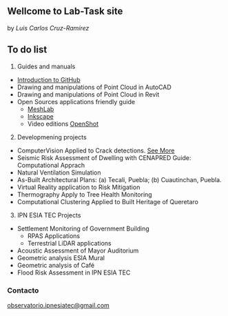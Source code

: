 ## Wellcome to Lab-Task site

by _Luis Carlos Cruz-Ramírez_

## To do list

1. Guides and manuals
- [Introduction to GitHub](https://luisram87.github.io/lab-tasks/details/github)
- Drawing and manipulations of Point Cloud in AutoCAD
- Drawing and manipulations of Point Cloud in Revit
- Open Sources applications friendly guide
  - [MeshLab](https://www.meshlab.net) 
  - [Inkscape](https://inkscape.org)
  - Video editions [OpenShot](https://www.openshot.org)

2. Developmening projects
- ComputerVision Applied to Crack detections. [See More](https://luisram87.github.io/lab-tasks/details/CVCrack)
- Seismic Risk Assessment of Dwelling with CENAPRED Guide: Computational Apprach
- Natural Ventilation Simulation
- As-Built Architectural Plans: (a) Tecali, Puebla; (b) Cuautinchan, Puebla.
- Virtual Reality application to Risk Mitigation
- Thermography Apply to Tree Health Monitoring
- Computational Clustering Applied to Built Heritage of Queretaro
3. IPN ESIA TEC Projects 
- Settlement Monitoring of Government Building
  - RPAS Applications
  - Terrestrial LiDAR applications
- Acoustic Assessment of Mayor Auditorium
- Geometric analysis ESIA Mural
- Geometric analysis of Café
- Flood Risk Assessment in IPN ESIA TEC


### Contacto
[observatorio.ipnesiatec@gmail.com](mailto:observatorio.ipnesiatec@gmail.com)
